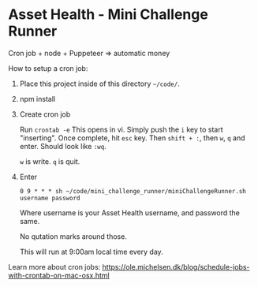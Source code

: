# Asset Health - Mini Challenge Runner

Cron job + node + Puppeteer => automatic money

How to setup a cron job:

1. Place this project inside of this directory `~/code/`.

2. npm install

3. Create cron job
    
    Run `crontab -e`
    This opens in vi. Simply push the `i` key to start "inserting". Once complete, hit `esc` key. Then `shift + :`, then `w`, `q` and enter. Should look like `:wq`. 
    
    `w` is write. `q` is quit.

4. Enter

    `0 9 * * * sh ~/code/mini_challenge_runner/miniChallengeRunner.sh username password`
    
    Where username is your Asset Health username, and password the same.
    
    No qutation marks around those.

    This will run at 9:00am local time every day.

Learn more about cron jobs:
https://ole.michelsen.dk/blog/schedule-jobs-with-crontab-on-mac-osx.html
